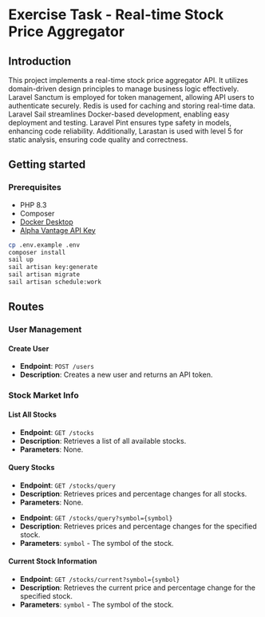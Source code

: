 # Exercise Task - Real-time Stock Price Aggregator

## Introduction 
This project implements a real-time stock price aggregator API.
It utilizes domain-driven design principles to manage business logic effectively.
Laravel Sanctum is employed for token management, allowing API users to authenticate securely. 
Redis is used for caching and storing real-time data.
Laravel Sail streamlines Docker-based development, enabling easy deployment and testing.
Laravel Pint ensures type safety in models, enhancing code reliability.
Additionally, Larastan is used with level 5 for static analysis, ensuring code quality and correctness.

## Getting started

### Prerequisites

-   PHP 8.3
-   Composer
-   [Docker Desktop](https://www.docker.com/products/docker-desktop/)
-   [Alpha Vantage API Key](https://www.alphavantage.co/support/#api-key)

```bash
cp .env.example .env
composer install
sail up
sail artisan key:generate
sail artisan migrate
sail artisan schedule:work
```

## Routes

### User Management

#### Create User

- **Endpoint**: `POST /users`
- **Description**: Creates a new user and returns an API token.

### Stock Market Info

#### List All Stocks

- **Endpoint**: `GET /stocks`
- **Description**: Retrieves a list of all available stocks.
- **Parameters**: None.


#### Query Stocks

- **Endpoint**: `GET /stocks/query`
- **Description**: Retrieves prices and percentage changes for all stocks.
- **Parameters**: None.

<!-- Blank line -->

- **Endpoint**: `GET /stocks/query?symbol={symbol}`
- **Description**: Retrieves prices and percentage changes for the specified stock.
- **Parameters**: `symbol` - The symbol of the stock.

#### Current Stock Information

- **Endpoint**: `GET /stocks/current?symbol={symbol}`
- **Description**: Retrieves the current price and percentage change for the specified stock.
- **Parameters**: `symbol` - The symbol of the stock.



